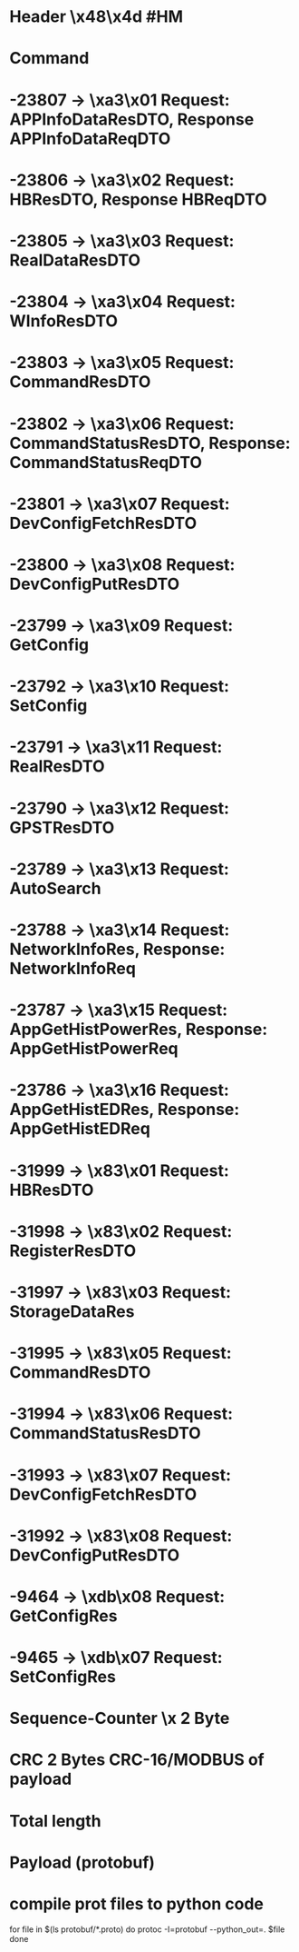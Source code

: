 #  Header  \x48\x4d #HM
#  Command
#          -23807 -> \xa3\x01 Request: APPInfoDataResDTO, Response APPInfoDataReqDTO
#          -23806 -> \xa3\x02 Request: HBResDTO, Response HBReqDTO
#          -23805 -> \xa3\x03 Request: RealDataResDTO   
#          -23804 -> \xa3\x04 Request: WInfoResDTO  
#          -23803 -> \xa3\x05 Request: CommandResDTO
#          -23802 -> \xa3\x06 Request: CommandStatusResDTO, Response: CommandStatusReqDTO
#          -23801 -> \xa3\x07 Request: DevConfigFetchResDTO
#          -23800 -> \xa3\x08 Request: DevConfigPutResDTO
#          -23799 -> \xa3\x09 Request: GetConfig
#          -23792 -> \xa3\x10 Request: SetConfig
#          -23791 -> \xa3\x11 Request: RealResDTO
#          -23790 -> \xa3\x12 Request: GPSTResDTO
#          -23789 -> \xa3\x13 Request: AutoSearch 
#          -23788 -> \xa3\x14 Request: NetworkInfoRes, Response: NetworkInfoReq
#          -23787 -> \xa3\x15 Request: AppGetHistPowerRes, Response: AppGetHistPowerReq
#          -23786 -> \xa3\x16 Request: AppGetHistEDRes, Response: AppGetHistEDReq
#          -31999 -> \x83\x01 Request: HBResDTO
#          -31998 -> \x83\x02 Request: RegisterResDTO
#          -31997 -> \x83\x03 Request: StorageDataRes
#          -31995 -> \x83\x05 Request: CommandResDTO
#          -31994 -> \x83\x06 Request: CommandStatusResDTO
#          -31993 -> \x83\x07 Request: DevConfigFetchResDTO
#          -31992 -> \x83\x08 Request: DevConfigPutResDTO
#          -9464  -> \xdb\x08 Request: GetConfigRes
#          -9465  -> \xdb\x07 Request: SetConfigRes
#  Sequence-Counter \x 2 Byte
#  CRC 2 Bytes CRC-16/MODBUS of payload
#  Total length 
#  Payload (protobuf)


# compile prot files to python code
for file in $(ls protobuf/*.proto)
do
  protoc -I=protobuf --python_out=. $file
done
